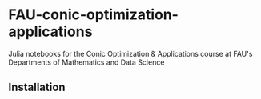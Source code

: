 # FAU-conic-optimization-applications
Julia notebooks for the Conic Optimization &amp; Applications course at FAU's Departments of Mathematics and Data Science

## Installation
